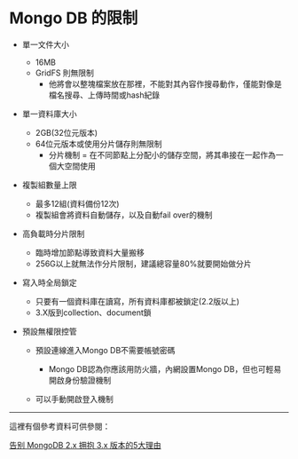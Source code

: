 # Mongo DB 的限制 #

- 單一文件大小

    - 16MB
    - GridFS 則無限制
        - 他將會以整塊檔案放在那裡，不能對其內容作搜尋動作，僅能對像是檔名搜尋、上傳時間或hash紀錄

- 單一資料庫大小

    - 2GB(32位元版本)
    - 64位元版本或使用分片儲存則無限制
        - 分片機制 = 在不同節點上分配小的儲存空間，將其串接在一起作為一個大空間使用

- 複製組數量上限

    - 最多12組(資料備份12次)
    - 複製組會將資料自動儲存，以及自動fail over的機制

- 高負載時分片限制

    - 臨時增加節點導致資料大量搬移
    - 256G以上就無法作分片限制，建議總容量80%就要開始做分片

- 寫入時全局鎖定

    - 只要有一個資料庫在讀寫，所有資料庫都被鎖定(2.2版以上)
    - 3.X版到collection、document鎖
    
- 預設無權限控管

    - 預設連線進入Mongo DB不需要帳號密碼

        - Mongo DB認為你應該用防火牆，內網設置Mongo DB，但也可輕易開啟身份驗證機制

    - 可以手動開啟登入機制 

---

這裡有個參考資料可供參閱：

[告别 MongoDB 2.x 拥抱 3.x 版本的5大理由](http://www.mongoing.com/archives/3700)